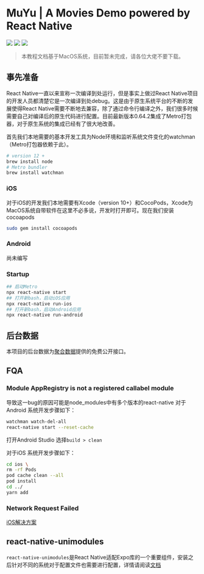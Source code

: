 # MuYu | A Movies Demo powered by React Native

![](https://img.shields.io/badge/iOS-14.5-orange)
![](https://img.shields.io/badge/React-17.0.1-blue)
![](https://img.shields.io/badge/ReactNative-v0.64.2-brightgreen)

> 本教程文档基于MacOS系统，目前暂未完成，请各位大佬不要下载。

## 事先准备

React Native一直以来宣称一次编译到处运行，但是事实上做过React Native项目的开发人员都清楚它是一次编译到处debug。这是由于原生系统平台的不断的发展使得React Native需要不断地去兼容，除了通过命令行编译之外，我们很多时候需要自己对编译后的原生代码进行配置。目前最新版本0.64.2集成了Metro打包器，对于原生系统的集成已经有了很大地改善。

首先我们本地需要的基本开发工具为Node环境和监听系统文件变化的watchman（Metro打包器依赖于此）。

```bash
# version 12 + 
brew install node
# Metro bundler
brew install watchman
```

### iOS

对于iOS的开发我们本地需要有Xcode（version 10+）和CocoPods，Xcode为MacOS系统自带软件在这里不必多说，开发时打开即可。现在我们安装cocoapods

```bash
sudo gem install cocoapods
```

### Android

尚未编写

### Startup

```bash
## 启动Metro
npx react-native start
## 打开新bash，启动iOS应用
npx react-native run-ios
## 打开新bash，启动Android应用
npx react-native run-android
```

## 后台数据

本项目的后台数据为[聚合数据](https://www.juhe.cn/)提供的免费公开接口。

## FQA

### Module AppRegistry is not a registered callabel module

导致这一bug的原因可能是node_modules中有多个版本的react-native
对于Android 系统开发步骤如下：

```bash
watchman watch-del-all
react-native start --reset-cache
```

打开Android Studio 选择`build > clean`

对于iOS 系统开发步骤如下：

```bash
cd ios \
rm -rf Pods 
pod cache clean --all
pod install
cd ../
yarn add
```

###  Network Request Failed

[iOS解决方案](https://stackoverflow.com/questions/31254725/transport-security-has-blocked-a-cleartext-http)

## react-native-unimodules

`react-native-unimodules`是React Native适配Expo库的一个重要组件，安装之后针对不同的系统对于配置文件也需要进行配置，详情请阅读[文档](https://docs.expo.io/bare/installing-unimodules/)
